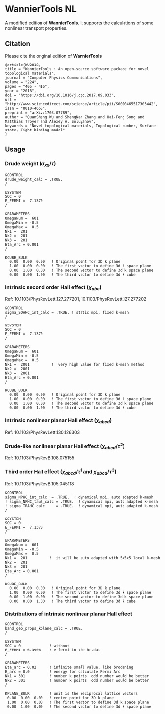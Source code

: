 # WannierTools NL

A modified edition of **WannierTools**. It supports the calculations of some nonlinear transport properties. 

## Citation
Please cite the original edition of **WannierTools**

```
@article{WU2018,
title = "WannierTools : An open-source software package for novel topological materials",
journal = "Computer Physics Communications",
volume = "224",
pages = "405 - 416",
year = "2018",
doi = "https://doi.org/10.1016/j.cpc.2017.09.033",
url = "http://www.sciencedirect.com/science/article/pii/S0010465517303442",
issn = "0010-4655",
preprint = "arXiv:1703.07789",
author = "QuanSheng Wu and ShengNan Zhang and Hai-Feng Song and Matthias Troyer and Alexey A. Soluyanov",
keywords = "Novel topological materials, Topological number, Surface state, Tight-binding model"
}
```

## Usage

### Drude weight ($\sigma_{xx}/\tau$)
```
&CONTROL
drude_weight_calc = .TRUE.
/

&SYSTEM
SOC = 0
E_FERMI =  7.1370
/

&PARAMETERS
OmegaNum =  601
OmegaMin = -0.5
OmegaMax =  0.5
Nk1 =  201
Nk2 =  201
Nk3 =  201
Eta_Arc = 0.001
/

KCUBE_BULK
  0.00  0.00  0.00   ! Original point for 3D k plane
  1.00  0.00  0.00   ! The first vector to define 3d k space plane
  0.00  1.00  0.00   ! The second vector to define 3d k space plane
  0.00  0.00  1.00   ! The third vector to define 3d k cube
```

### Intrinsic second order Hall effect  ($\chi_{abc}$)

Ref: 10.1103/PhysRevLett.127.277201, 10.1103/PhysRevLett.127.277202

```
&CONTROL
sigma_SOAHC_int_calc = .TRUE. ! static mpi, fixed k-mesh
/

&SYSTEM
SOC = 0
E_FERMI =  7.1370
/

&PARAMETERS
OmegaNum =  601
OmegaMin = -0.5
OmegaMax =  0.5
Nk1 =  2001          !  very high value for fixed k-mesh method
Nk2 =  2001
Nk3 =  2001
Eta_Arc = 0.001
/

KCUBE_BULK
  0.00  0.00  0.00   ! Original point for 3D k plane
  1.00  0.00  0.00   ! The first vector to define 3d k space plane
  0.00  1.00  0.00   ! The second vector to define 3d k space plane
  0.00  0.00  1.00   ! The third vector to define 3d k cube
```

### Intrinsic nonlinear planar Hall effect ($\chi_{abcd}$)

Ref: 10.1103/PhysRevLett.130.126303

### Drude-like nonlinear planar Hall effect ($\chi_{abcd}/\tau^{2}$)

Ref: 10.1103/PhysRevB.108.075155

### Third order Hall effect ($\chi_{abcd}/\tau^{1}$ and $\chi_{abcd}/\tau^{3}$)

Ref: 10.1103/PhysRevB.105.045118

```
&CONTROL
sigma_NPHC_int_calc  = .TRUE.  ! dynamical mpi, auto adapted k-mesh
! sigma_NPHC_tau2_calc = .TRUE.  ! dynamical mpi, auto adapted k-mesh
! sigma_TRAHC_calc     = .TRUE.  ! dynamical mpi, auto adapted k-mesh
/

&SYSTEM
SOC = 0
E_FERMI =  7.1370
/

&PARAMETERS
OmegaNum =  601
OmegaMin = -0.5
OmegaMax =  0.5
Nk1 =  201          !  it will be auto adapted with 5x5x5 local k-mesh
Nk2 =  201
Nk3 =  201
Eta_Arc = 0.001
/

KCUBE_BULK
  0.00  0.00  0.00   ! Original point for 3D k plane
  1.00  0.00  0.00   ! The first vector to define 3d k space plane
  0.00  1.00  0.00   ! The second vector to define 3d k space plane
  0.00  0.00  1.00   ! The third vector to define 3d k cube
```

### Distributions of intrinsic nonlinear planar Hall effect
```
&CONTROL
band_geo_props_kplane_calc = .TRUE.
/

&SYSTEM
SOC = 0             ! without
E_FERMI = 6.3906    ! e-fermi in the hr.dat
/

&PARAMETERS
Eta_arc = 0.02      ! infinite small value, like brodening
E_arc = 0.0         ! energy for calculate Fermi Arc
Nk1 = 301           ! number k points  odd number would be better
Nk2 = 301           ! number k points  odd number would be better
/

KPLANE_BULK         ! unit is the reciprocal lattice vectors
 0.00  0.00  0.00   ! center point for 3D k plane
 1.00  0.00  0.00   ! The first vector to define 3d k space plane
 0.00  1.00  0.00   ! The second vector to define 3d k space plane
```
